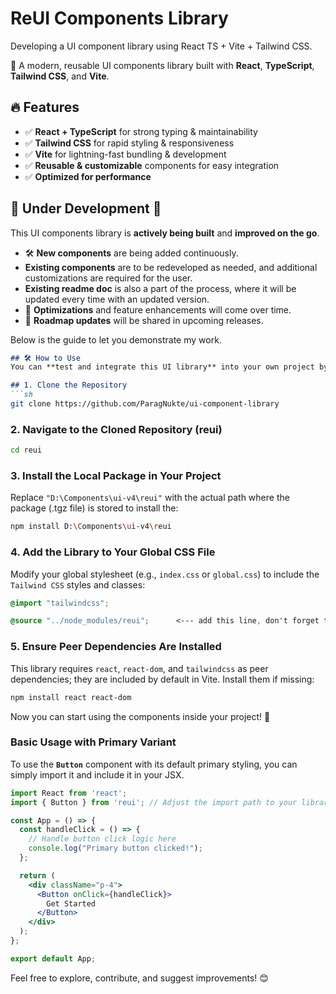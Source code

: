 # **ReUI Components Library**  

Developing a UI component library using React TS + Vite + Tailwind CSS. 

🚀 A modern, reusable UI components library built with **React**, **TypeScript**, **Tailwind CSS**, and **Vite**.

## 🔥 Features
- ✅ **React + TypeScript** for strong typing & maintainability  
- ✅ **Tailwind CSS** for rapid styling & responsiveness  
- ✅ **Vite** for lightning-fast bundling & development  
- ✅ **Reusable & customizable** components for easy integration  
- ✅ **Optimized for performance**


## 🚧 Under Development 🚀  
This UI components library is **actively being built** and **improved on the go**.  

- 🛠 **New components** are being added continuously.
- **Existing components** are to be redeveloped as needed, and additional customizations are required for the user.
- **Existing readme doc** is also a part of the process, where it will be updated every time with an updated version.
- 🔧 **Optimizations** and feature enhancements will come over time.  
- 📅 **Roadmap updates** will be shared in upcoming releases.  

Below is the guide to let you demonstrate my work.

```md
## 🛠️ How to Use  
You can **test and integrate this UI library** into your own project by following these steps:

## 1. Clone the Repository
```sh
git clone https://github.com/ParagNukte/ui-component-library
```

### **2. Navigate to the Cloned Repository (reui)**  
```sh
cd reui
```

### **3. Install the Local Package in Your Project**  
Replace `"D:\Components\ui-v4\reui"` with the actual path where the package (.tgz file) is stored to install the:  
```sh
npm install D:\Components\ui-v4\reui
```

### **4. Add the Library to Your Global CSS File**  
Modify your global stylesheet (e.g., `index.css` or `global.css`) to include the `Tailwind CSS` styles and classes:  
```css
@import "tailwindcss";

@source "../node_modules/reui";      <--- add this line, don't forget to replace the path of the .tgz file.
```

### **5. Ensure Peer Dependencies Are Installed**  
This library requires `react`, `react-dom`, and `tailwindcss` as peer dependencies; they are included by default in Vite. Install them if missing:  
```sh
npm install react react-dom
```

Now you can start using the components inside your project! 🚀  


### Basic Usage with Primary Variant

To use the **`Button`** component with its default primary styling, you can simply import it and include it in your JSX.

```jsx
import React from 'react';
import { Button } from 'reui'; // Adjust the import path to your library

const App = () => {
  const handleClick = () => {
    // Handle button click logic here
    console.log("Primary button clicked!");
  };

  return (
    <div className="p-4">
      <Button onClick={handleClick}>
        Get Started
      </Button>
    </div>
  );
};

export default App;

```




Feel free to explore, contribute, and suggest improvements! 😊
